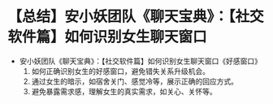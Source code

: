 # 【总结】安小妖团队《聊天宝典》：【社交软件篇】如何识别女生聊天窗口

-   安小妖团队《聊天宝典》：【社交软件篇】如何识别女生聊天窗口《好感窗口》
    1.  如何正确识别女生的好感窗口，避免错失关系升级机会。
    2.  通过女生的暗示，如宿舍关门、感觉冷等，展示正确的回应方式。
    3.  避免暴露需求感，理解女生的真实需求，如关心、关怀等。